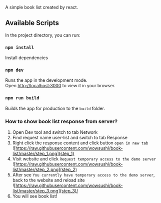 A simple book list created by react.
## Available Scripts

In the project directory, you can run:

### `npm install`

Install dependencies

### `npm dev`

Runs the app in the development mode.\
Open [http://localhost:3000](http://localhost:3000) to view it in your browser.

### `npm run build`

Builds the app for production to the `build` folder.


### How to show book list response from server?
1. Open Dev tool and switch to tab Network
2. Find request name user-list and switch to tab Response
3. Right click the response content and click button `open in new tab`\
   ![https://raw.githubusercontent.com/wowsushi/book-list/master/step_1.png](step_1)
4. Visit website and click `Request temporary access to the demo server`\
   ![https://raw.githubusercontent.com/wowsushi/book-list/master/step_2.png](step_2)
5. After see `You currently have temporary access to the demo server`, back to the website and reload site\
   ![https://raw.githubusercontent.com/wowsushi/book-list/master/step_3.png](step_3)/
6. You will see book list!

